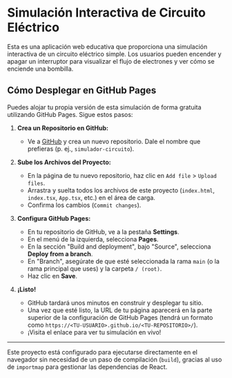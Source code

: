 # Simulación Interactiva de Circuito Eléctrico

Esta es una aplicación web educativa que proporciona una simulación interactiva de un circuito eléctrico simple. Los usuarios pueden encender y apagar un interruptor para visualizar el flujo de electrones y ver cómo se enciende una bombilla.

## Cómo Desplegar en GitHub Pages

Puedes alojar tu propia versión de esta simulación de forma gratuita utilizando GitHub Pages. Sigue estos pasos:

1.  **Crea un Repositorio en GitHub:**
    *   Ve a [GitHub](https://github.com) y crea un nuevo repositorio. Dale el nombre que prefieras (p. ej., `simulador-circuito`).

2.  **Sube los Archivos del Proyecto:**
    *   En la página de tu nuevo repositorio, haz clic en `Add file` > `Upload files`.
    *   Arrastra y suelta todos los archivos de este proyecto (`index.html`, `index.tsx`, `App.tsx`, etc.) en el área de carga.
    *   Confirma los cambios (`Commit changes`).

3.  **Configura GitHub Pages:**
    *   En tu repositorio de GitHub, ve a la pestaña **Settings**.
    *   En el menú de la izquierda, selecciona **Pages**.
    *   En la sección "Build and deployment", bajo "Source", selecciona **Deploy from a branch**.
    *   En "Branch", asegúrate de que esté seleccionada la rama `main` (o la rama principal que uses) y la carpeta `/ (root)`.
    *   Haz clic en **Save**.

4.  **¡Listo!**
    *   GitHub tardará unos minutos en construir y desplegar tu sitio.
    *   Una vez que esté listo, la URL de tu página aparecerá en la parte superior de la configuración de GitHub Pages (tendrá un formato como `https://<TU-USUARIO>.github.io/<TU-REPOSITORIO>/`).
    *   ¡Visita el enlace para ver tu simulación en vivo!

---

Este proyecto está configurado para ejecutarse directamente en el navegador sin necesidad de un paso de compilación (`build`), gracias al uso de `importmap` para gestionar las dependencias de React.
